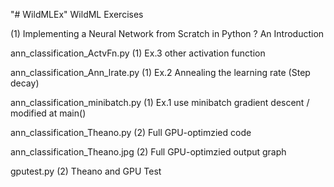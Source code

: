"# WildMLEx" 	WildML Exercises

(1) Implementing a Neural Network from Scratch in Python ? An Introduction

ann_classification_ActvFn.py		(1) Ex.3  other activation function

ann_classification_Ann_lrate.py		(1) Ex.2  Annealing the learning rate (Step decay)

ann_classification_minibatch.py		(1) Ex.1  use minibatch gradient descent / modified at main()

ann_classification_Theano.py		(2) Full GPU-optimzied code

ann_classification_Theano.jpg		(2) Full GPU-optimzied output graph

gputest.py				(2) Theano and GPU Test

